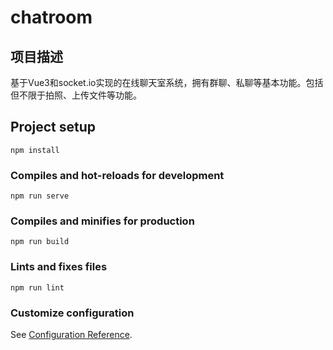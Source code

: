 # chatroom

## 项目描述
基于Vue3和socket.io实现的在线聊天室系统，拥有群聊、私聊等基本功能。包括但不限于拍照、上传文件等功能。

## Project setup
```
npm install
```

### Compiles and hot-reloads for development
```
npm run serve
```

### Compiles and minifies for production
```
npm run build
```

### Lints and fixes files
```
npm run lint
```

### Customize configuration
See [Configuration Reference](https://cli.vuejs.org/config/).
